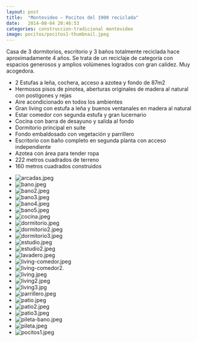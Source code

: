 ```yaml
---
layout: post
title:  "Montevideo – Pocitos del 1900 reciclada"
date:   2014-08-04 20:46:53
categories: construccion-tradicional montevideo
image: pocitos/pocitos1-thumbnail.jpeg
---
```


Casa de 3 dormitorios, escritorio y 3 baños totalmente reciclada hace aproximadamente 4 años.
Se trata de un reciclaje de categoría con espacios generosos y amplios volúmenes logrados con gran calidez. Muy acogedora.

* 2 Estufas a leña, cochera, acceso a azotea y fondo de 87m2
* Hermosos pisos de pinotea, aberturas originales de madera al natural con postigones y rejas
* Aire acondicionado en todos los ambientes
* Gran living con estufa a leña y buenos ventanales en madera al natural
* Estar comedor con segunda estufa y gran lucernario
* Cocina con barra de desayuno y salida al fondo
* Dormitorio principal en suite
* Fondo embaldosado con vegetación y parrillero
* Escritorio con baño completo en segunda planta con acceso independiente
* Azotea con área para tender ropa
* 222 metros cuadrados de terreno
* 160 metros cuadrados construidos

<ul class="unstyled">
	<li><img src="{{ site.baseurl }}/images/content/posts/pocitos/arcadas.jpeg" alt="arcadas.jpeg"></li>
	<li><img src="{{ site.baseurl }}/images/content/posts/pocitos/bano.jpeg" alt="bano.jpeg"></li>
	<li><img src="{{ site.baseurl }}/images/content/posts/pocitos/bano2.jpeg" alt="bano2.jpeg"></li>
	<li><img src="{{ site.baseurl }}/images/content/posts/pocitos/bano3.jpeg" alt="bano3.jpeg"></li>
	<li><img src="{{ site.baseurl }}/images/content/posts/pocitos/bano4.jpeg" alt="bano4.jpeg"></li>
	<li><img src="{{ site.baseurl }}/images/content/posts/pocitos/bano5.jpeg" alt="bano5.jpeg"></li>
	<li><img src="{{ site.baseurl }}/images/content/posts/pocitos/cocina.jpeg" alt="cocina.jpeg"></li>
	<li><img src="{{ site.baseurl }}/images/content/posts/pocitos/dormitorio.jpeg" alt="dormitorio.jpeg"></li>
	<li><img src="{{ site.baseurl }}/images/content/posts/pocitos/dormitorio2.jpeg" alt="dormitorio2.jpeg"></li>
	<li><img src="{{ site.baseurl }}/images/content/posts/pocitos/dormitorio3.jpeg" alt="dormitorio3.jpeg"></li>
	<li><img src="{{ site.baseurl }}/images/content/posts/pocitos/estudio.jpeg" alt="estudio.jpeg"></li>
	<li><img src="{{ site.baseurl }}/images/content/posts/pocitos/estudio2.jpeg" alt="estudio2.jpeg"></li>
	<li><img src="{{ site.baseurl }}/images/content/posts/pocitos/lavadero.jpeg" alt="lavadero.jpeg"></li>
	<li><img src="{{ site.baseurl }}/images/content/posts/pocitos/living-comedor.jpeg" alt="living-comedor.jpeg"></li>
	<li><img src="{{ site.baseurl }}/images/content/posts/pocitos/living-comedor2.jpeg" alt="living-comedor2."></li>
	<li><img src="{{ site.baseurl }}/images/content/posts/pocitos/living.jpeg" alt="living.jpeg"></li>
	<li><img src="{{ site.baseurl }}/images/content/posts/pocitos/living2.jpeg" alt="living2.jpeg"></li>
	<li><img src="{{ site.baseurl }}/images/content/posts/pocitos/living3.jpg" alt="living3.jpg"></li>
	<li><img src="{{ site.baseurl }}/images/content/posts/pocitos/parrillero.jpeg" alt="parrillero.jpeg"></li>
	<li><img src="{{ site.baseurl }}/images/content/posts/pocitos/patio.jpeg" alt="patio.jpeg"></li>
	<li><img src="{{ site.baseurl }}/images/content/posts/pocitos/patio2.jpeg" alt="patio2.jpeg"></li>
	<li><img src="{{ site.baseurl }}/images/content/posts/pocitos/patio3.jpeg" alt="patio3.jpeg"></li>
	<li><img src="{{ site.baseurl }}/images/content/posts/pocitos/pileta-bano.jpeg" alt="pileta-bano.jpeg"></li>
	<li><img src="{{ site.baseurl }}/images/content/posts/pocitos/pileta.jpeg" alt="pileta.jpeg"></li>
	<li><img src="{{ site.baseurl }}/images/content/posts/pocitos/pocitos1.jpeg" alt="pocitos1.jpeg"></li>
</ul>